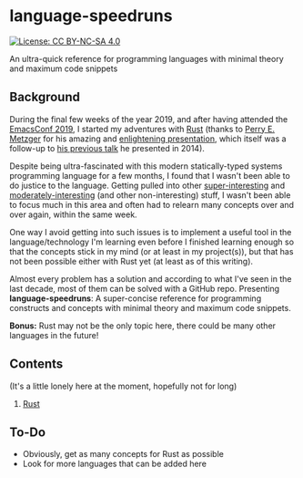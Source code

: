# language-speedruns

[![License: CC BY-NC-SA 4.0](https://licensebuttons.net/l/by-nc-sa/4.0/80x15.png)](https://creativecommons.org/licenses/by-nc-sa/4.0)

An ultra-quick reference for programming languages with minimal theory and maximum code snippets

## Background

During the final few weeks of the year 2019, and after having attended the [EmacsConf 2019](https://emacsconf.org/2019), I started my adventures with [Rust](https://www.rust-lang.org) (thanks to [Perry E. Metzger](https://twitter.com/perrymetzger) for his amazing and [enlightening presentation](https://media.emacsconf.org/2019/26.html), which itself was a follow-up to [his previous talk](https://www.youtube.com/watch?v=VADudzQGvU8) he presented in 2014).

Despite being ultra-fascinated with this modern statically-typed systems programming language for a few months, I found that I wasn't been able to do justice to the language. Getting pulled into other [super-interesting](https://github.com/myTerminal/twiner) and [moderately-interesting](https://github.com/myTerminal/dotfiles) (and other non-interesting) stuff, I wasn't been able to focus much in this area and often had to relearn many concepts over and over again, within the same week.

One way I avoid getting into such issues is to implement a useful tool in the language/technology I'm learning even before I finished learning enough so that the concepts stick in my mind (or at least in my project(s)), but that has not been possible either with Rust yet (at least as of this writing).

Almost every problem has a solution and according to what I've seen in the last decade, most of them can be solved with a GitHub repo. Presenting **language-speedruns**: A super-concise reference for programming constructs and concepts with minimal theory and maximum code snippets.

**Bonus:** Rust may not be the only topic here, there could be many other languages in the future!

## Contents

(It's a little lonely here at the moment, hopefully not for long)

1. [Rust](rust.md)

## To-Do

- Obviously, get as many concepts for Rust as possible
- Look for more languages that can be added here
